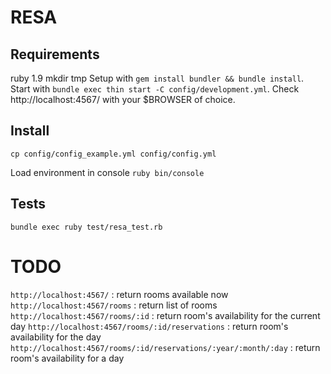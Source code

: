 RESA
====

Requirements
------------

ruby 1.9
mkdir tmp
Setup with `gem install bundler && bundle install`.
Start with `bundle exec thin start -C config/development.yml`.
Check http://localhost:4567/ with your $BROWSER of choice.


Install
-------

`cp config/config_example.yml config/config.yml`

Load environment in console
`ruby bin/console`

Tests
-----

`bundle exec ruby test/resa_test.rb`

TODO
====
`http://localhost:4567/` 																					: return rooms available now
`http://localhost:4567/rooms` 																		: return list of rooms
`http://localhost:4567/rooms/:id` 																: return room's availability for the current day
`http://localhost:4567/rooms/:id/reservations` 										: return room's availability for the day
`http://localhost:4567/rooms/:id/reservations/:year/:month/:day`	: return room's availability for a day

